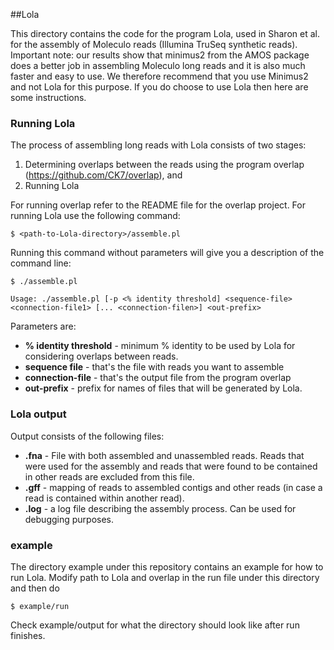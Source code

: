 ##Lola

This directory contains the code for the program Lola, used in Sharon et al. for the assembly of Moleculo reads (Illumina TruSeq synthetic reads).
Important note: our results show that minimus2 from the AMOS package does a better job in assembling Moleculo long reads and it is also much faster and easy to 
use. We therefore recommend that you use Minimus2 and not Lola for this purpose. If you do choose to use Lola then here are some instructions.

### Running Lola

The process of assembling long reads with Lola consists of two stages:

1. Determining overlaps between the reads using the program overlap (https://github.com/CK7/overlap), and
2. Running Lola

For running overlap refer to the README file for the overlap project.
For running Lola use the following command:

```
$ <path-to-Lola-directory>/assemble.pl
```

Running this command without parameters will give you a description of the command line:

```
$ ./assemble.pl 

Usage: ./assemble.pl [-p <% identity threshold] <sequence-file> <connection-file1> [... <connection-filen>] <out-prefix>
```

Parameters are:
* **% identity threshold** - minimum % identity to be used by Lola for considering overlaps between reads. 
* **sequence file** - that's the file with reads you want to assemble 
* **connection-file** - that's the output file from the program overlap
* **out-prefix** - prefix for names of files that will be generated by Lola.

### Lola output
Output consists of the following files:

* **<out-prefix>.fna** - File with both assembled and unassembled reads. Reads that were used for the assembly and reads that were found to be contained in other reads are excluded from this file.
* **<out-prefix>.gff** - mapping of reads to assembled contigs and other reads (in case a read is contained within another read).
* **<out-prefix>.log** - a log file describing the assembly process. Can be used for debugging purposes.

### example

The directory example under this repository contains an example for how to run Lola. Modify path to Lola and overlap in the run file under this directory and 
then do

```
$ example/run
```

Check example/output for what the directory should look like after run finishes.
